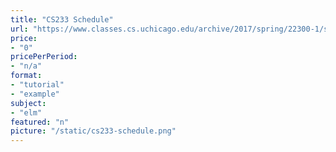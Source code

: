 ```yaml
---
title: "CS233 Schedule"
url: "https://www.classes.cs.uchicago.edu/archive/2017/spring/22300-1/schedule.html"
price: 
- "0"
pricePerPeriod: 
- "n/a"
format: 
- "tutorial"
- "example"
subject: 
- "elm"
featured: "n"
picture: "/static/cs233-schedule.png"
---
```

